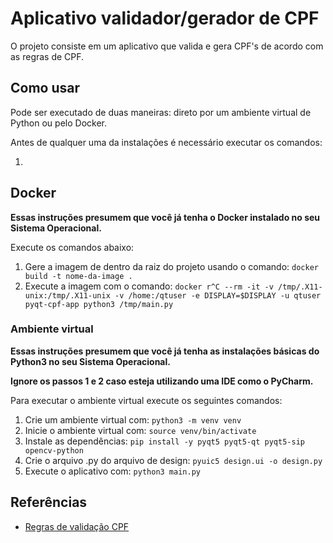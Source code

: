 # Aplicativo validador/gerador de CPF

O projeto consiste em um aplicativo que valida e gera CPF's de acordo com as regras de CPF.

## Como usar

Pode ser executado de duas maneiras: direto por um ambiente virtual de Python ou pelo Docker.

Antes de qualquer uma da instalações é necessário executar os comandos:

1.

## Docker

**Essas instruções presumem que você já tenha o Docker instalado no seu Sistema Operacional.**

Execute os comandos abaixo:

1. Gere a imagem de dentro da raiz do projeto usando o comando: `docker build -t nome-da-image .`
2. Execute a imagem com o comando: `docker r^C --rm -it -v /tmp/.X11-unix:/tmp/.X11-unix -v /home:/qtuser -e DISPLAY=$DISPLAY -u qtuser pyqt-cpf-app python3 /tmp/main.py`

### Ambiente virtual

**Essas instruções presumem que você já tenha as instalações básicas do Python3 no seu Sistema Operacional.**

**Ignore os passos 1 e 2 caso esteja utilizando uma IDE como o PyCharm.**

Para executar o ambiente virtual execute os seguintes comandos:

1. Crie um ambiente virtual com: `python3 -m venv venv`
2. Inicie o ambiente virtual com: `source venv/bin/activate`
3. Instale as dependências: `pip install -y pyqt5 pyqt5-qt pyqt5-sip opencv-python`
4. Crie o arquivo .py do arquivo de design: `pyuic5 design.ui -o design.py`
5. Execute o aplicativo com: `python3 main.py`

## Referências

- [Regras de validação CPF](https://dicasdeprogramacao.com.br/algoritmo-para-validar-cpf/)
